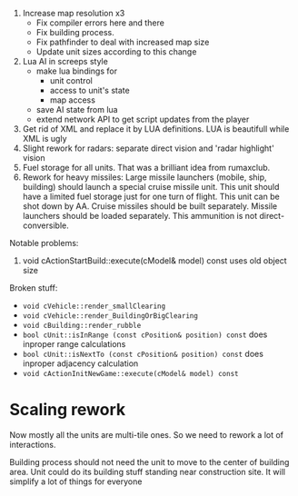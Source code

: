 1. Increase map resolution x3
	- Fix compiler errors here and there
	- Fix building process. 
	- Fix pathfinder to deal with increased map size
	- Update unit sizes according to this change
1. Lua AI in screeps style
	- make lua bindings for
		- unit control
		- access to unit's state
		- map access
	- save AI state from lua
	- extend network API to get script updates from the player
1. Get rid of XML and replace it by LUA definitions. LUA is beautifull while XML is ugly
1. Slight rework for radars: separate direct vision and 'radar highlight' vision
1. Fuel storage for all units. That was a brilliant idea from rumaxclub.
1. Rework for heavy missiles:
	Large missile launchers (mobile, ship, building) should launch a special cruise missile unit. This unit should have a limited fuel storage just for one turn of flight. This unit can be shot down by AA. Cruise missiles should be built separately. Missile launchers should be loaded separately. This ammunition is not direct-conversible.

Notable problems:

1. void cActionStartBuild::execute(cModel& model) const uses old object size

Broken stuff:
 - `void cVehicle::render_smallClearing`
 - `void cVehicle::render_BuildingOrBigClearing`
 - `void cBuilding::render_rubble`
 - `bool cUnit::isInRange (const cPosition& position) const` does inproper range calculations
 - `bool cUnit::isNextTo (const cPosition& position) const` does inproper adjacency calculation
 - `void cActionInitNewGame::execute(cModel& model) const`

# Scaling rework #

Now mostly all the units are multi-tile ones. So we need to rework a lot of interactions. 

Building process should not need the unit to move to the center of building area. Unit could do its building stuff standing near construction site. It will simplify a lot of things for everyone
